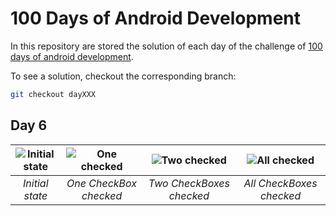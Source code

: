 # 100 Days of Android Development

In this repository are stored the solution of each day of the challenge of [100 days of android development](https://inducesmile.com/android/welcome-to-100-days-android-app-development-challenge-for-beginners/).

To see a solution, checkout the corresponding branch:

```sh
git checkout dayXXX
```

## Day 6

| ![Initial state](https://github.com/nhtoshiaki/100DaysOfAndroid/blob/day006/preview-default.png) | ![One checked](https://github.com/nhtoshiaki/100DaysOfAndroid/blob/day006/preview-onechecked.png) | ![Two checked](https://github.com/nhtoshiaki/100DaysOfAndroid/blob/day006/preview-twochecked.png) | ![All checked](https://github.com/nhtoshiaki/100DaysOfAndroid/blob/day006/preview-allchecked.png) |
|:--:|:--:|:--:|:--:|
| *Initial state* | *One CheckBox checked* | *Two CheckBoxes checked* | *All CheckBoxes checked* |
